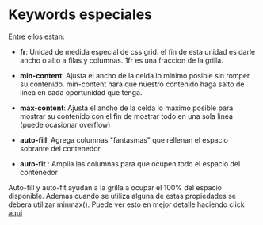 # Keywords especiales

Entre ellos estan:

- **fr**: Unidad de medida especial de css grid. el fin de esta unidad es darle ancho o alto a filas y columnas. 1fr es una fraccion de la grilla.

- **min-content**: Ajusta el ancho de la celda lo mínimo posible sin romper su contenido. min-content hara que nuestro contenido haga salto de linea en cada oportunidad que tenga.

- **max-content**: Ajusta el ancho de la celda lo maximo posible para mostrar su contenido con el fin de mostrar todo en una sola linea (puede ocasionar overflow)

- **auto-fill**: Agrega columnas "fantasmas" que rellenan el espacio sobrante del contenedor

- **auto-fit** : Amplia las columnas para que ocupen todo el espacio del contenedor

Auto-fill y auto-fit ayudan a la grilla a ocupar el 100% del espacio disponible. Ademas cuando se utiliza alguna de estas propiedades se debera utilizar minmax(). Puede ver esto en mejor detalle haciendo click [aqui](https://github.com/ReinaldoBustamante/css-grid/blob/main/Indice/7/index.css)